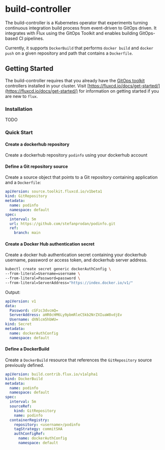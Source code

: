 # build-controller

The build-controller is a Kubernetes operator that experiments turning continuous integration build process from event-driven to GitOps driven. It integrates with Flux using the GitOps Toolkit and enables building GitOps-based CI pipelines.

Currently, it supports `DockerBuild` that performs `docker build` and `docker push` on a given repository and path that contains a `Dockerfile`. 

## Getting Started

The build-controller requires that you already have the [GitOps toolkit](https://fluxcd.io/docs/components/)
controllers installed in your cluster. Visit [https://fluxcd.io/docs/get-started/](https://fluxcd.io/docs/get-started/) for information on getting started if you are new to `flux`.

### Installation

TODO

### Quick Start
#### Create a dockerhub repository

Create a dockerhub repository `podinfo` using your dockerhub account

#### Define a Git repository source

Create a source object that points to a Git repository containing application and a `Dockerfile`:

```yaml
apiVersion: source.toolkit.fluxcd.io/v1beta1
kind: GitRepository
metadata:
  name: podinfo
  namespace: default
spec:
  interval: 5m
  url: https://github.com/stefanprodan/podinfo.git
  ref:
    branch: main
```

#### Create a Docker Hub authentication secret

Create a docker hub authentication secret containing your dockerhub username, password or access token, and dockerhub server address.

```bash
kubectl create secret generic dockerAuthConfig \
--from-literal=Username=username \
--from-literal=Password=password \
--from-literal=ServerAddress="https://index.docker.io/v1/"
```

Output:
```yaml
apiVersion: v1
data:
  Password: cGFzc3dvcmQ=
  ServerAddress: aHR0cHM6Ly9pbmRleC5kb2NrZXIuaW8vdjEv
  Username: dXNlcm5hbWU=
kind: Secret
metadata:
  name: dockerAuthConfig
  namespace: default
```

#### Define a DockerBuild

Create a `DockerBuild` resource that references the `GitRepository` source previously defined.

```yaml
apiVersion: build.contrib.flux.io/v1alpha1
kind: DockerBuild
metadata:
  name: podinfo
  namespace: default
spec:
  interval: 5m
  sourceRef:
    kind: GitRepository
    name: podinfo
  containerRegistry:
    repository: <username>/podinfo
    tagStrategy: commitSHA
    authConfigRef:
      name: dockerAuthConfig
      namespace: default
```
